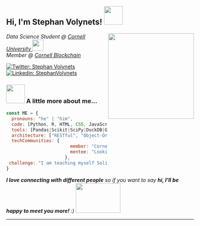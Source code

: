 <h2> Hi, I'm Stephan Volynets! <img src="https://media.giphy.com/media/mGcNjsfWAjY5AEZNw6/giphy.gif" width="50"></h2>
<img align='right' src="https://media2.giphy.com/media/YG9lBnjgkKsYk3NBHc/giphy.gif?cid=ecf05e471ia3icbz4ukwc5hjt6fo5yfk0la93aiaf7dphwna&ep=v1_gifs_search&rid=giphy.gif&ct=g" width="230">
<p><em>Data Science Student @ <a href="https://cis.cornell.edu">Cornell University </a> <img src="https://media.giphy.com/media/fYSnHlufseco8Fh93Z/giphy.gif" width="30"></br>Member @ <a href="https://www.cornellblockchain.org">Cornell Blockchain </a>
</em></p>

[![Twitter: Stephan Volynets](https://img.shields.io/twitter/follow/mhsavage55?style=social)](https://twitter.com/mhsavage55)
[![Linkedin: StephanVolynets](https://img.shields.io/badge/stephan-volynets-blue?style=rounded-square&logo=Linkedin&logoColor=white&link=https://www.linkedin.com/in/stephan-volynets/)](https://linkedin.com/in/stephan-volynets)



### <img src="https://media.tenor.com/lNtmoshuUI8AAAAi/bahroo-hacker.gif" width="50"> A little more about me...  

```javascript
const ME = {
  pronouns: "he" | "him",
  code: [Python, R, HTML, CSS, JavaScript, SASS],
  tools: [Pandas|Scikit|SciPy|DuckDB|GGPLOT2, React, Express, Node, MongoDB],
  architecture: ["RESTful", "Object-Oriented", "Design System Pattern"],
  techCommunities: {
                        member: "Cornell Blockchain Analysis",
                        mentee: "Looking!"
                      },
 challenge: "I am teaching myself Solidity!"
}
```

<em><b>I love connecting with different people</b> so if you want to say <b>hi, I'll be happy to meet you more!</b> :)</em> <img src="https://media.tenor.com/22WB2DM3FuoAAAAi/piyueshmodi-curiouspiyuesh.gif" width="120" height="80">

---
